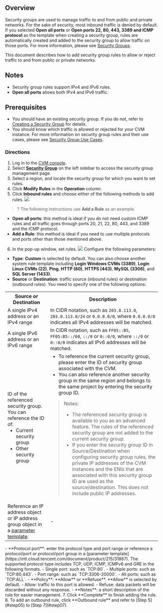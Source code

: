 ## Overview
Security groups are used to manage traffic to and from public and private networks. For the sake of security, most inbound traffic is denied by default. If you selected **Open all ports** or **Open ports 22, 80, 443, 3389 and ICMP protocol** as the template when creating a security group, rules are automatically created and added to the security group to allow traffic on those ports. For more information, please see [Security Groups](https://intl.cloud.tencent.com/document/product/213/12452).

This document describes how to add security group rules to allow or reject traffic to and from public or private networks.

## Notes

- Security group rules support IPv4 and IPv6 rules.
- **Open all ports** allows both IPv4 and IPv6 traffic.

## Prerequisites
- You should have an existing security group. If you do not, refer to [Creating a Security Group](https://intl.cloud.tencent.com/document/product/213/34271) for details.
- You should know which traffic is allowed or rejected for your CVM instance. For more information on security group rules and their use cases, please see [Security Group Use Cases](https://intl.cloud.tencent.com/document/product/213/32369).

### Directions
1. Log in to the [CVM console](https://console.cloud.tencent.com/cvm/index).
2. Select [**Security Group**](https://console.cloud.tencent.com/cvm/securitygroup) on the left sidebar to access the security group management page.
3. Select a region, and locate the security group for which you want to set rules.
4. Click **Modify Rules** in the **Operation** column.
5. <span id="step05">Click **Inbound rules** and choose either of the following methods to add rules.</span>
![](https://main.qcloudimg.com/raw/e4c1f93fe75de51aa8de068da60a2206.png)
>? The following instructions use **Add a Rule** as an example.
>
 - **Open all ports**: this method is ideal if you do not need custom ICMP rules and all traffic goes through ports 20, 21, 22, 80, 443, and 3389 and the ICMP protocol.
 - **Add a Rule**: this method is ideal if you need to use multiple protocols and ports other than those mentioned above.
6. In the pop-up window, set rules.
![](https://main.qcloudimg.com/raw/0114aa46ffabc46dd9d6921095f6e8fa.png)
Configure the following parameters:
 - **Type**: **Custom** is selected by default. You can also choose another system rule template including **Login Windows CVMs (3389)**, **Login Linux CVMs (22)**, **Ping**, **HTTP (80)**, **HTTPS (443)**, **MySQL (3306)**, and **SQL Server (1433)**.
 - **Source** or **Destination**: traffic source (inbound rules) or destination (outbound rules). You need to specify one of the following options:
<table>
	<tr><th>Source or Destination</th><th>Description</th></tr>
	<tr><td>A single IPv4 address or an IPv4 range</td><td>In CIDR notation, such as <code>203.0.113.0</code>, <code>203.0.113.0/24</code> or <code>0.0.0.0/0</code>, where <code>0.0.0.0/0</code> indicates all IPv4 addresses will be matched.</td></tr>
	<tr><td>A single IPv6 address or an IPv6 range</td><td>In CIDR notation, such as <code>FF05::B5</code>, <code>FF05:B5::/60</code>, <code>::/0</code> or <code>0::0/0</code>, where <code>::/0</code> or <code>0::0/0</code> indicates all IPv6 addresses will be matched.</td></tr>
	<tr><td>ID of the referenced security group. You can reference the ID of:<ul  style="margin: 0;"><li>Current security group</li><li>Other security group</li></ul>
</td><td><ul  style="margin: 0;"><li>To reference the current security group, please enter the ID of security group associated with the CVM.</li><li>You can also reference another security group in the same region and belongs to the same project by entering the security group ID.</li></ul>
<blockquote class="d-mod-explain"><div class="d-mod-title d-explain-title"><i class="d-icon-explain"></i>Notes:</div>
<p></p><ul>
<li>The referenced security group is available to you as an advanced feature. The rules of the referenced security group are not added to the current security group.</li>
<li>If you enter the security group ID in Source/Destination when configuring security group rules, the private IP addresses of the CVM instances and the ENIs that are associated with this security group ID are used as the source/destination. This does not include public IP addresses.</li>
</ul>
</blockquote>
</td></tr>
	<tr><td>Reference an IP address object or IP address group object in a <a href="https://intl.cloud.tencent.com/document/product/215/31867">parameter template</a>.</td><td>-</td></tr>
</table>
 - **Protocol port**: enter the protocol type and port range or reference a protocol/port or protocol/port group in a [parameter template](https://intl.cloud.tencent.com/document/product/215/31867). The supported protocol type includes TCP, UDP, ICMP, ICMPv6 and GRE in the following formats.
    - Single port: such as `TCP:80`.
    - Multiple ports: such as `TCP:80,443`.
    - Port range: such as `TCP:3306-20000`.
    - All ports: such as `TCP:ALL`.
 - **Policy**: **Allow** or **Refuse**. **Allow** is selected by default.
    - Allow: traffic to this port is allowed.
    - Refuse: data packets will be discarded without any response.
 - **Notes**: a short description of the rule for easier management.
7. <span id="step07">Click **Complete** to finish adding the rule.</span>
8. To add an outbound rule, click **Outbound rule** and refer to [Step 5](#step05) to [Step 7](#step07).

